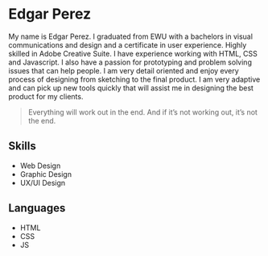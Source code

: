 # Edgar Perez
My name is Edgar Perez. I graduated from EWU with a bachelors in visual communications and design and a certificate in user experience. Highly skilled in Adobe Creative Suite. I have experience working with HTML, CSS and Javascript. I also have a passion for prototyping and problem solving issues that can help people. I am very detail oriented and enjoy every process of designing from sketching to the final product. I am very adaptive and can pick up new tools quickly that will assist me in designing the best product for my clients. 

> Everything will work out in the end. And if it’s not working out, it’s not the end.

## Skills
* Web Design
* Graphic Design
* UX/UI Design

## Languages
* HTML
* CSS
* JS


